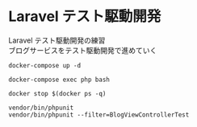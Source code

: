 # Laravel テスト駆動開発  
Laravel テスト駆動開発の練習  
ブログサービスをテスト駆動開発で進めていく


```
docker-compose up -d
```

```
docker-compose exec php bash
```

```
docker stop $(docker ps -q)
```

```
vendor/bin/phpunit
vendor/bin/phpunit --filter=BlogViewControllerTest
```
